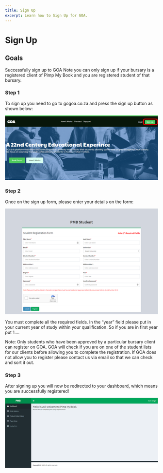 ```yaml
---
title: Sign Up
excerpt: Learn how to Sign Up for GOA.
---
```


# Sign Up

## Goals

Successfully sign up to GOA
Note you can only sign up if your bursary is a registered client of Pimp My Book and you are registered student of that bursary.


### Step 1

To sign up you need to go to gogoa.co.za and press the sign up button as shown below: 



![blog_img](../uploads/sign-up/sign_up_step1.png)


### Step 2

Once on the sign up form, please enter your details on the form:

![blog_img](../uploads/sign-up/sign_up_step2.png)


You must complete all the required fields.
In the “year” field please put in your current year of study within your
qualification. So if you are in first year put 1....

Note: Only students who have been approved by a particular bursary client
can register on GOA. GOA will check if you are on one of the student lists for
our clients before allowing you to complete the registration.
If GOA does not allow you to register please contact us via email so that we
can check and sort it out.


### Step 3

After signing up you will now be redirected to your dashboard, which means you are successfully registered!

![blog_img](../uploads/sign-up/sign_up_step3.png)
